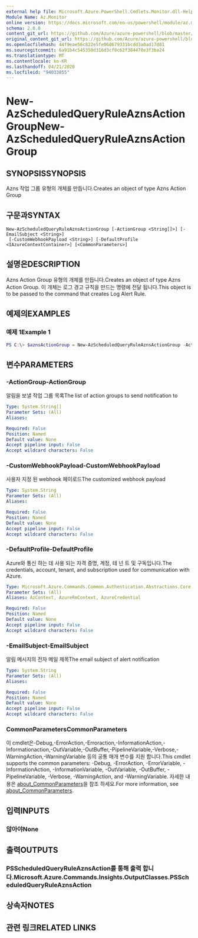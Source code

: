 ```yaml
---
external help file: Microsoft.Azure.PowerShell.Cmdlets.Monitor.dll-Help.xml
Module Name: Az.Monitor
online version: https://docs.microsoft.com/en-us/powershell/module/az.monitor/new-azscheduledqueryruleaznsactiongroup
schema: 2.0.0
content_git_url: https://github.com/Azure/azure-powershell/blob/master/src/Monitor/Monitor/help/New-AzScheduledQueryRuleAznsActionGroup.md
original_content_git_url: https://github.com/Azure/azure-powershell/blob/master/src/Monitor/Monitor/help/New-AzScheduledQueryRuleAznsActionGroup.md
ms.openlocfilehash: 44f9eae56c822e5fe068679331bcdd3a0ad17d81
ms.sourcegitcommit: 6a91b4c545350d316d3cf8c62f384478e3f3ba24
ms.translationtype: MT
ms.contentlocale: ko-KR
ms.lasthandoff: 04/21/2020
ms.locfileid: "94033855"
---
```

# <span data-ttu-id="1e1f6-101">New-AzScheduledQueryRuleAznsActionGroup</span><span class="sxs-lookup"><span data-stu-id="1e1f6-101">New-AzScheduledQueryRuleAznsActionGroup</span></span>

## <span data-ttu-id="1e1f6-102">SYNOPSIS</span><span class="sxs-lookup"><span data-stu-id="1e1f6-102">SYNOPSIS</span></span>
<span data-ttu-id="1e1f6-103">Azns 작업 그룹 유형의 개체를 만듭니다.</span><span class="sxs-lookup"><span data-stu-id="1e1f6-103">Creates an object of type Azns Action Group</span></span>

## <span data-ttu-id="1e1f6-104">구문과</span><span class="sxs-lookup"><span data-stu-id="1e1f6-104">SYNTAX</span></span>

```
New-AzScheduledQueryRuleAznsActionGroup [-ActionGroup <String[]>] [-EmailSubject <String>]
 [-CustomWebhookPayload <String>] [-DefaultProfile <IAzureContextContainer>] [<CommonParameters>]
```

## <span data-ttu-id="1e1f6-105">설명은</span><span class="sxs-lookup"><span data-stu-id="1e1f6-105">DESCRIPTION</span></span>
<span data-ttu-id="1e1f6-106">Azns Action Group 유형의 개체를 만듭니다.</span><span class="sxs-lookup"><span data-stu-id="1e1f6-106">Creates an object of type Azns Action Group.</span></span>
<span data-ttu-id="1e1f6-107">이 개체는 로그 경고 규칙을 만드는 명령에 전달 됩니다.</span><span class="sxs-lookup"><span data-stu-id="1e1f6-107">This object is to be passed to the command that creates Log Alert Rule.</span></span>

## <span data-ttu-id="1e1f6-108">예제의</span><span class="sxs-lookup"><span data-stu-id="1e1f6-108">EXAMPLES</span></span>

### <span data-ttu-id="1e1f6-109">예제 1</span><span class="sxs-lookup"><span data-stu-id="1e1f6-109">Example 1</span></span>
```powershell
PS C:\> $aznsActionGroup = New-AzScheduledQueryRuleAznsActionGroup -ActionGroup @("/subscriptions/ad825170-845c-47db-8f00-11978947b089/resourcegroups/MyResourceGroup/providers/microsoft.insights/actiongroups/MyActionGroup") -EmailSubject "Email subject" -CustomWebhookPayload "{}"
```

## <span data-ttu-id="1e1f6-110">변수</span><span class="sxs-lookup"><span data-stu-id="1e1f6-110">PARAMETERS</span></span>

### <span data-ttu-id="1e1f6-111">-ActionGroup</span><span class="sxs-lookup"><span data-stu-id="1e1f6-111">-ActionGroup</span></span>
<span data-ttu-id="1e1f6-112">알림을 보낼 작업 그룹 목록</span><span class="sxs-lookup"><span data-stu-id="1e1f6-112">The list of action groups to send notification to</span></span>

```yaml
Type: System.String[]
Parameter Sets: (All)
Aliases:

Required: False
Position: Named
Default value: None
Accept pipeline input: False
Accept wildcard characters: False
```

### <span data-ttu-id="1e1f6-113">-CustomWebhookPayload</span><span class="sxs-lookup"><span data-stu-id="1e1f6-113">-CustomWebhookPayload</span></span>
<span data-ttu-id="1e1f6-114">사용자 지정 된 webhook 페이로드</span><span class="sxs-lookup"><span data-stu-id="1e1f6-114">The customized webhook payload</span></span>

```yaml
Type: System.String
Parameter Sets: (All)
Aliases:

Required: False
Position: Named
Default value: None
Accept pipeline input: False
Accept wildcard characters: False
```

### <span data-ttu-id="1e1f6-115">-DefaultProfile</span><span class="sxs-lookup"><span data-stu-id="1e1f6-115">-DefaultProfile</span></span>
<span data-ttu-id="1e1f6-116">Azure와 통신 하는 데 사용 되는 자격 증명, 계정, 테 넌 트 및 구독입니다.</span><span class="sxs-lookup"><span data-stu-id="1e1f6-116">The credentials, account, tenant, and subscription used for communication with Azure.</span></span>

```yaml
Type: Microsoft.Azure.Commands.Common.Authentication.Abstractions.Core.IAzureContextContainer
Parameter Sets: (All)
Aliases: AzContext, AzureRmContext, AzureCredential

Required: False
Position: Named
Default value: None
Accept pipeline input: False
Accept wildcard characters: False
```

### <span data-ttu-id="1e1f6-117">-EmailSubject</span><span class="sxs-lookup"><span data-stu-id="1e1f6-117">-EmailSubject</span></span>
<span data-ttu-id="1e1f6-118">알림 메시지의 전자 메일 제목</span><span class="sxs-lookup"><span data-stu-id="1e1f6-118">The email subject of alert notification</span></span>

```yaml
Type: System.String
Parameter Sets: (All)
Aliases:

Required: False
Position: Named
Default value: None
Accept pipeline input: False
Accept wildcard characters: False
```

### <span data-ttu-id="1e1f6-119">CommonParameters</span><span class="sxs-lookup"><span data-stu-id="1e1f6-119">CommonParameters</span></span>
<span data-ttu-id="1e1f6-120">이 cmdlet은-Debug,-ErrorAction,-Erroraction,-InformationAction,-Informationaction,-OutVariable,-OutBuffer,-PipelineVariable,-Verbose,-WarningAction,-WarningVariable 등의 공통 매개 변수를 지원 합니다.</span><span class="sxs-lookup"><span data-stu-id="1e1f6-120">This cmdlet supports the common parameters: -Debug, -ErrorAction, -ErrorVariable, -InformationAction, -InformationVariable, -OutVariable, -OutBuffer, -PipelineVariable, -Verbose, -WarningAction, and -WarningVariable.</span></span> <span data-ttu-id="1e1f6-121">자세한 내용은 [about_CommonParameters](http://go.microsoft.com/fwlink/?LinkID=113216)을 참조 하세요.</span><span class="sxs-lookup"><span data-stu-id="1e1f6-121">For more information, see [about_CommonParameters](http://go.microsoft.com/fwlink/?LinkID=113216).</span></span>

## <span data-ttu-id="1e1f6-122">입력</span><span class="sxs-lookup"><span data-stu-id="1e1f6-122">INPUTS</span></span>

### <span data-ttu-id="1e1f6-123">않아야</span><span class="sxs-lookup"><span data-stu-id="1e1f6-123">None</span></span>

## <span data-ttu-id="1e1f6-124">출력</span><span class="sxs-lookup"><span data-stu-id="1e1f6-124">OUTPUTS</span></span>

### <span data-ttu-id="1e1f6-125">PSScheduledQueryRuleAznsAction를 통해 출력 합니다.</span><span class="sxs-lookup"><span data-stu-id="1e1f6-125">Microsoft.Azure.Commands.Insights.OutputClasses.PSScheduledQueryRuleAznsAction</span></span>

## <span data-ttu-id="1e1f6-126">상속자</span><span class="sxs-lookup"><span data-stu-id="1e1f6-126">NOTES</span></span>

## <span data-ttu-id="1e1f6-127">관련 링크</span><span class="sxs-lookup"><span data-stu-id="1e1f6-127">RELATED LINKS</span></span>
